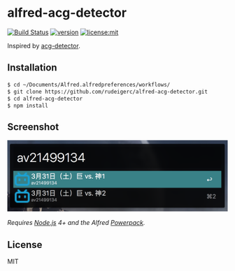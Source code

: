 # alfred-acg-detector
[![Build Status](https://travis-ci.org/rudeigerc/alfred-acg-detector.svg?branch=master)](https://travis-ci.org/rudeigerc/alfred-acg-detector)
[![version](https://img.shields.io/badge/version-0.1.0-blue.svg)](https://github.com/rudeigerc/alfred-acg-detector)
[![license:mit](https://img.shields.io/badge/license-mit-blue.svg)](https://opensource.org/licenses/MIT)

Inspired by [acg-detector](https://github.com/dyweb/acg-detector).

## Installation

```
$ cd ~/Documents/Alfred.alfredpreferences/workflows/
$ git clone https://github.com/rudeigerc/alfred-acg-detector.git
$ cd alfred-acg-detector
$ npm install
```
## Screenshot
![screenshot](screenshot.png)

*Requires [Node.js](https://nodejs.org) 4+ and the Alfred [Powerpack](https://www.alfredapp.com/powerpack/).*

## License

MIT

